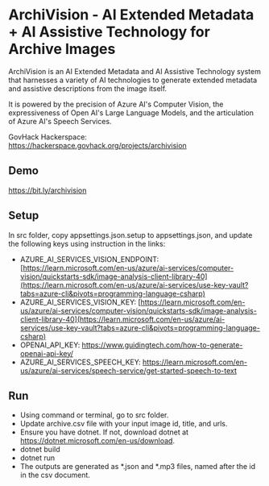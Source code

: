 # ArchiVision - AI Extended Metadata + AI Assistive Technology for Archive Images

ArchiVision is an AI Extended Metadata and AI Assistive Technology system that harnesses a variety of AI technologies to generate extended metadata and assistive descriptions from the image itself.

It is powered by the precision of Azure AI's Computer Vision, the expressiveness of Open AI's Large Language Models, and the articulation of Azure AI's Speech Services.

GovHack Hackerspace: https://hackerspace.govhack.org/projects/archivision

## Demo
https://bit.ly/archivision

## Setup
In src folder, copy appsettings.json.setup to appsettings.json, and update the following keys using instruction in the links:
- AZURE_AI_SERVICES_VISION_ENDPOINT: [https://learn.microsoft.com/en-us/azure/ai-services/computer-vision/quickstarts-sdk/image-analysis-client-library-40](https://learn.microsoft.com/en-us/azure/ai-services/use-key-vault?tabs=azure-cli&pivots=programming-language-csharp)
- AZURE_AI_SERVICES_VISION_KEY: [https://learn.microsoft.com/en-us/azure/ai-services/computer-vision/quickstarts-sdk/image-analysis-client-library-40](https://learn.microsoft.com/en-us/azure/ai-services/use-key-vault?tabs=azure-cli&pivots=programming-language-csharp)
- OPENAI_API_KEY: https://www.guidingtech.com/how-to-generate-openai-api-key/
- AZURE_AI_SERVICES_SPEECH_KEY: https://learn.microsoft.com/en-us/azure/ai-services/speech-service/get-started-speech-to-text

## Run
- Using command or terminal, go to src folder.
- Update archive.csv file with your input image id, title, and urls.
- Ensure you have dotnet. If not, download dotnet at https://dotnet.microsoft.com/en-us/download.
- dotnet build
- dotnet run
- The outputs are generated as *.json and *.mp3 files, named after the id in the csv document.
